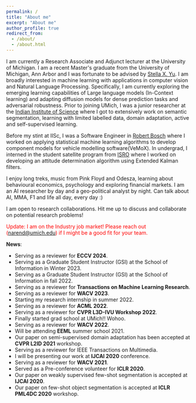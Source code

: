 ```yaml
---
permalink: /
title: "About me"
excerpt: "About me"
author_profile: true
redirect_from: 
  - /about/
  - /about.html
---
```

I am currently a Research Associate and Adjunct lecturer at the University of Michigan. I am a recent Master's graduate from the University of Michigan, Ann Arbor and I was fortunate to be advised by [Stella X. Yu](http://web.eecs.umich.edu/~stellayu/index.html). I am broadly interested in machine learning with applications in computer vision and Natural Language Processing. Specifically, I am currently exploring the emerging learning capabilities of Large language models (In-Context learning) and adapting diffusion models for dense prediction tasks and adversarial robustness. 
Prior to joining UMich, I was a junior researcher at the [Indian Institute of Science](https://www.iisc.ac.in/) where I got to extensively work on semantic segmentation, learning with limited labelled data, domain adaptation, active and self-supervised learning.

Before my stint at IISc, I was a Software Engineer in [Robert Bosch](https://www.bosch.in/) where I worked on applying statistical machine learning algorithms to develop component models for vehicle modelling software(VeMoX). In undergrad, I interned in the student satellite program from [ISRO](https://www.isro.gov.in/) where I worked on developing an attitude determination algorithm using Extended Kalman filters. 

I enjoy long treks, music from Pink Floyd and Odesza, learning about behavioural economics, psychology and exploring financial markets. I am an AI researcher by day and a geo-political analyst by night. Can talk about AI, MMA, F1 and life all day, every day :) 

I am open to research collaborations. Hit me up to discuss and collaborate on potential research problems! 

<span style="color:red"> Update: I am on the Industry job market! Please reach out (narend@umich.edu) if I might be a good fit for your team. </span>

**News**:

<ul>
<li> Serving as a reviewer for <b>ECCV 2024</b>. </li>  
<li> Serving as a Graduate Student Instructor (GSI) at the School of Information in Winter 2023.</li>
<li> Serving as a Graduate Student Instructor (GSI) at the School of Information in fall 2022.</li>
<li> Serving as a reviewer for <b>Transactions on Machine Learning Research</b>. </li>  
<li> Serving as a reviewer for <b>WACV 2023</b>. </li>
<li> Starting my research internship in summer 2022. </li>
<li> Serving as a reviewer for <b>ACML 2022</b>. </li>
<li> Serving as a reviewer for <b>CVPR L3D-IVU Workshop 2022</b>. </li>
<li> Finally started grad school at UMich!! Wohoo. </li>
<li> Serving as a reviewer for <b>WACV 2022</b>. </li>
<li> Will be attending <b>EEML</b> summer school 2021. </li> 
<li> Our paper on semi-supervised domain adaptation has been accepted at <b>CVPR L2ID 2021</b> workshop. </li>
<li> Serving as a reviewer for IEEE Transactions on Multimedia. </li>
<li> I will be presenting our work at <b>IJCAI 2020</b> conference. </li>
<li> Serving as a reviewer for <b>WACV 2021</b>. </li>
<li> Served as a Pre-conference volunteer for <b>ICLR 2020</b>. </li>
<li> Our paper on weakly supervised few-shot segmentation is accepted at <b>IJCAI 2020</b>. </li>
<li> Our paper on few-shot object segmentation is accepted at <b>ICLR PML4DC 2020</b> workshop. </li> </ul>
